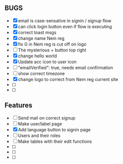 ## BUGS

- [x] email is case-sensative in signin / signup flow
- [x] can click login button even if flow is executing
- [x] correct toast msgs
- [x] change name Nem reg
- [x] fix G in Nem reg is cut off on logo
- [ ] The mysterious + button top right
- [x] change hello world
- [x] Update acc icon to user icon
- [ ] "emailVerified": true, needs email confirmation
- [ ] show correct timezone
- [x] change logo to correct from Nem reg current site
- [ ]
- [ ]

## Features

- [ ] Send mail on correct signup
- [ ] Make user/label page
- [x] Add language button to signin page
- [ ] Users and their roles
- [ ] Make tables with their edit functions
- [ ]
- [ ]
- [ ]
